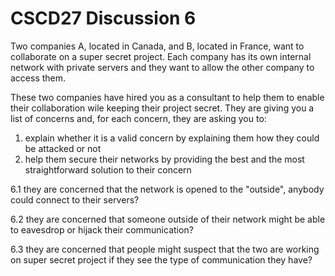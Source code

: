 # CSCD27 Discussion 6

Two companies A, located in Canada, and B, located in France, want to collaborate on a super secret project. Each company has its own internal network with private servers and they want to allow the other company to access them.

These two companies have hired you as a consultant to help them to enable their collaboration wile keeping their project secret. They are giving you a list of concerns and, for each concern, they are asking you to:

1. explain whether it is a valid concern by explaining them how they could be attacked or not
2. help them secure their networks by providing the best and the most straightforward solution to their concern

6.1 they are concerned that the network is opened to the "outside", anybody could connect to their servers?

6.2 they are concerned that someone outside of their network might be able to eavesdrop or hijack their communication?

6.3 they are concerned that people might suspect that the two are working on super secret project if they see the type of communication they have?









